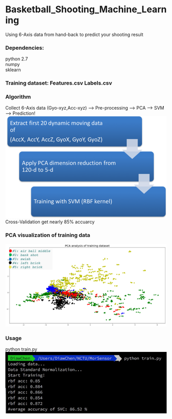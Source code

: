 # Basketball_Shooting_Machine_Learning
Using 6-Axis data from hand-back to predict your shooting result
### Dependencies:
python 2.7<br>
numpy <br>
sklearn 
### Training dataset: Features.csv Labels.csv
### Algorithm
Collect 6-Axis data (Gyo-xyz,Acc-xyz) --> Pre-processing --> PCA --> SVM --> Prediction!
![image](https://github.com/ss87021456/Basketball_Shooting_Machine_Learning/blob/master/Algorithm.png)
Cross-Validation get nearly 85% accuarcy
### PCA visualization of training data
![image](https://github.com/ss87021456/Basketball_Shooting_Machine_Learning/blob/master/PCA.png)
### Usage
python train.py
![image](https://github.com/ss87021456/Basketball_Shooting_Machine_Learning/blob/master/train.png)
